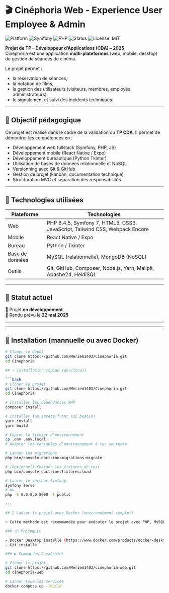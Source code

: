 # 🎬 Cinéphoria Web - Experience User Employee & Admin


![Platform](https://img.shields.io/badge/platform-web-lightgrey)
![Symfony](https://img.shields.io/badge/Symfony-7.0-blue)
![PHP](https://img.shields.io/badge/PHP-8.4.5-777bb3)
![Status](https://img.shields.io/badge/status-in%20progress-yellow)
![License: MIT](https://img.shields.io/badge/license-MIT-green)


**Projet de TP – Développeur d’Applications (CDA) – 2025**  
Cinéphoria est une application **multi-plateformes** (web, mobile, desktop) de gestion de séances de cinéma.

Le projet permet :
- la réservation de séances,
- la notation de films,
- la gestion des utilisateurs (visiteurs, membres, employés, administrateurs),
- le signalement et suivi des incidents techniques.

---

## 📌 Objectif pédagogique

Ce projet est réalisé dans le cadre de la validation du **TP CDA**. Il permet de démontrer les compétences en :
- Développement web fullstack (Symfony, PHP, JS)
- Développement mobile (React Native / Expo)
- Développement bureautique (Python Tkinter)
- Utilisation de bases de données relationnelle et NoSQL
- Versionning avec Git & GitHub
- Gestion de projet (kanban, documentation technique)
- Structuration MVC et séparation des responsabilités

---

## 📁 Technologies utilisées

| Plateforme | Technologies                                                            |
|------------|-------------------------------------------------------------------------|
| Web        | PHP 8.4.5, Symfony 7, HTML5, CSS3, JavaScript, Tailwind CSS, Webpack Encore |
| Mobile     | React Native / Expo                                                     |
| Bureau     | Python / Tkinter                                                        |
| Base de données | MySQL (relationnelle), MongoDB (NoSQL)                                 |
| Outils     | Git, GitHub, Composer, Node.js, Yarn, Mailpit, Apache24, HeidiSQL       |

---

## 🚧 Statut actuel

🧪 Projet **en développement**  
📆 Rendu prévu le **22 mai 2025**

---

---

## 🚀 Installation (mannuelle ou avec Docker)

```bash
# Cloner le dépôt
git clone https://github.com/Meriem1403/Cinephoria.git
cd Cinephoria

## ⚡ Installation rapide (dev/local)

```bash
# Cloner le projet
git clone https://github.com/Meriem1403/Cinephoria.git
cd Cinephoria

# Installer les dépendances PHP
composer install

# Installer les assets front (si besoin)
yarn install
yarn build

# Copier le fichier d'environnement
cp .env .env.local
# Adapter les variables d'environnement à ton contexte

# Lancer les migrations
php bin/console doctrine:migrations:migrate

# (Optionnel) Charger les fixtures de test
php bin/console doctrine:fixtures:load

# Lancer le serveur Symfony
symfony serve
# ou
php -S 0.0.0.0:8000 -t public

---

## 🐳 Lancer le projet avec Docker (environnement complet)

> Cette méthode est recommandée pour exécuter le projet avec PHP, MySQL et Mailpit sans configuration manuelle.

### 📦 Prérequis

- Docker Desktop installé (https://www.docker.com/products/docker-desktop)
- Git installé

### ▶️ Commandes à exécuter

# Cloner le projet
git clone https://github.com/Meriem1403/cinephoria-web.git
cd cinephoria-web

# Lancer tous les services
docker compose up --build
      

```
